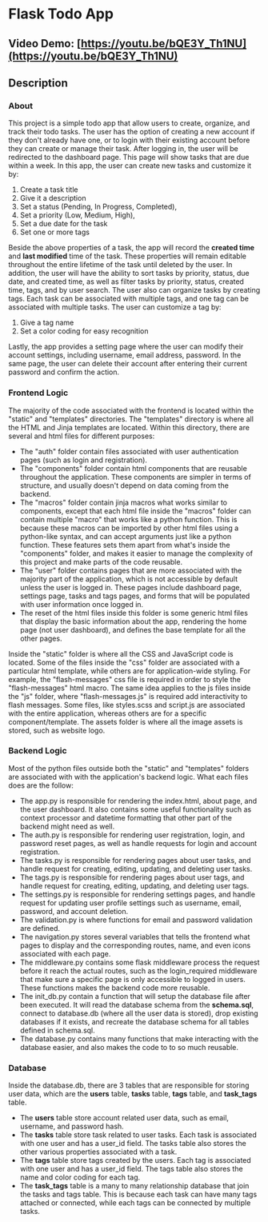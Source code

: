# Flask Todo App

## Video Demo: [https://youtu.be/bQE3Y_Th1NU](https://youtu.be/bQE3Y_Th1NU)

## Description

### About

This project is a simple todo app that allow users to create, organize, and track their todo tasks. The user has the option of creating a new account if they don't already have one, or to login with their existing account before they can create or manage their task. After logging in, the user will be redirected to the dashboard page. This page will show tasks that are due within a week. In this app, the user can create new tasks and customize it by:

1. Create a task title
2. Give it a description
3. Set a status (Pending, In Progress, Completed),
4. Set a priority (Low, Medium, High),
5. Set a due date for the task
6. Set one or more tags

Beside the above properties of a task, the app will record the **created time** and **last modified** time of the task. These properties will remain editable throughout the entire lifetime of the task until deleted by the user. In addition, the user will have the ability to sort tasks by priority, status, due date, and created time, as well as filter tasks by priority, status, created time, tags, and by user search. The user also can organize tasks by creating tags. Each task can be associated with multiple tags, and one tag can be associated with multiple tasks. The user can customize a tag by:

1. Give a tag name
2. Set a color coding for easy recognition

Lastly, the app provides a setting page where the user can modify their account settings, including username, email address, password. In the same page, the user can delete their account after entering their current password and confirm the action.

### Frontend Logic

The majority of the code associated with the frontend is located within the "static" and "templates" directories. The "templates" directory is where all the HTML and Jinja templates are located. Within this directory, there are several and html files for different purposes:

- The "auth" folder contain files associated with user authentication pages (such as login and registration).
- The "components" folder contain html components that are reusable throughout the application. These components are simpler in terms of structure, and usually doesn't depend on data coming from the backend.
- The "macros" folder contain jinja macros what works similar to components, except that each html file inside the "macros" folder can contain multiple "macro" that works like a python function. This is because these macros can be imported by other html files using a python-like syntax, and can accept arguments just like a python function. These features sets them apart from what's inside the "components" folder, and makes it easier to manage the complexity of this project and make parts of the code reusable.
- The "user" folder contains pages that are more associated with the majority part of the application, which is not accessible by default unless the user is logged in. These pages include dashboard page, settings page, tasks and tags pages, and forms that will be populated with user information once logged in.
- The reset of the html files inside this folder is some generic html files that display the basic information about the app, rendering the home page (not user dashboard), and defines the base template for all the other pages.

Inside the "static" folder is where all the CSS and JavaScript code is located. Some of the files inside the "css" folder are associated with a particular html template, while others are for application-wide styling. For example, the "flash-messages" css file is required in order to style the "flash-messages" html macro. The same idea applies to the js files inside the "js" folder, where "flash-messages.js" is required add interactivity to flash messages. Some files, like styles.scss and script.js are associated with the entire application, whereas others are for a specific component/template. The assets folder is where all the image assets is stored, such as website logo.

### Backend Logic

Most of the python files outside both the "static" and "templates" folders are associated with with the application's backend logic. What each files does are the follow:

- The app.py is responsible for rendering the index.html, about page, and the user dashboard. It also contains some useful functionality such as context processor and datetime formatting that other part of the backend might need as well.
- The auth.py is responsible for rendering user registration, login, and password reset pages, as well as handle requests for login and account registration.
- The tasks.py is responsible for rendering pages about user tasks, and handle request for creating, editing, updating, and deleting user tasks.
- The tags.py is responsible for rendering pages about user tags, and handle request for creating, editing, updating, and deleting user tags.
- The settings.py is responsible for rendering settings pages, and handle request for updating user profile settings such as username, email, password, and account deletion.
- The validation.py is where functions for email and password validation are defined.
- The navigation.py stores several variables that tells the frontend what pages to display and the corresponding routes, name, and even icons associated with each page.
- The middleware.py contains some flask middleware process the request before it reach the actual routes, such as the login_required middleware that make sure a specific page is only accessible to logged in users. These functions makes the backend code more reusable.
- The init_db.py contain a function that will setup the database file after been executed. It will read the database schema from the **schema.sql**, connect to database.db (where all the user data is stored), drop existing databases if it exists, and recreate the database schema for all tables defined in schema.sql.
- The database.py contains many functions that make interacting with the database easier, and also makes the code to to so much reusable.

### Database

Inside the database.db, there are 3 tables that are responsible for storing user data, which are the **users** table, **tasks** table, **tags** table, and **task_tags** table.

- The **users** table store account related user data, such as email, username, and password hash.
- The **tasks** table store task related to user tasks. Each task is associated with one user and has a user_id field. The tasks table also stores the other various properties associated with a task.
- The **tags** table store tags created by the users. Each tag is associated with one user and has a user_id field. The tags table also stores the name and color coding for each tag.
- The **task_tags** table is a many to many relationship database that join the tasks and tags table. This is because each task can have many tags attached or connected, while each tags can be connected by multiple tasks.

